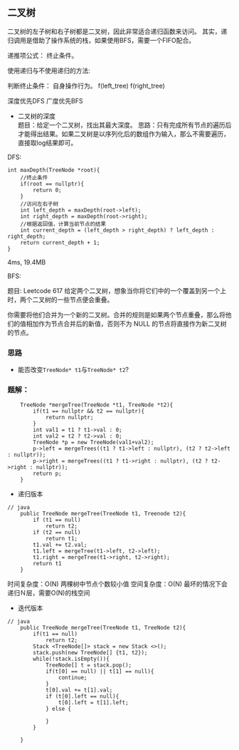 ## 二叉树
二叉树的左子树和右子树都是二叉树，因此非常适合递归函数来访问。
其实，递归调用是借助了操作系统的栈，如果使用BFS，需要一个FIFO配合。

递推项公式：
终止条件。

使用递归与不使用递归的方法:


判断终止条件：
自身操作行为。
f(left_tree)
f(right_tree)

深度优先DFS
广度优先BFS

- 二叉树的深度  
题目：给定一个二叉树，找出其最大深度。
思路：只有完成所有节点的遍历后才能得出结果。如果二叉树是以序列化后的数组作为输入，那么不需要遍历，直接取log结果即可。

DFS:
```
int maxDepth(TreeNode *root){
    //终止条件
    if(root == nullptr){
        return 0;
    }
    //访问左右子树
    int left_depth = maxDepth(root->left);
    int right_depth = maxDepth(root->right);
    //根据返回值，计算当前节点的结果
    int current_depth = (left_depth > right_depth) ? left_depth : right_depth;
    return current_depth + 1;
}
```
4ms, 19.4MB

BFS:


题目: Leetcode 617
给定两个二叉树，想象当你将它们中的一个覆盖到另一个上时，两个二叉树的一些节点便会重叠。

你需要将他们合并为一个新的二叉树。合并的规则是如果两个节点重叠，那么将他们的值相加作为节点合并后的新值，否则不为 NULL 的节点将直接作为新二叉树的节点。



### 思路
- 能否改变`TreeNode* t1`与`TreeNode* t2`?

### 题解：
```
    TreeNode *mergeTree(TreeNode *t1, TreeNode *t2){
        if(t1 == nullptr && t2 == nullptr){
            return nullptr;
        }
        int val1 = t1 ? t1->val : 0;
        int val2 = t2 ? t2->val : 0;
        TreeNode *p = new TreeNode(val1+val2);
        p->left = mergeTrees((t1 ? t1->left : nullptr), (t2 ? t2->left : nullptr));
        p->right = mergeTrees((t1 ? t1->right : nullptr), (t2 ? t2->right : nullptr));
        return p;
    }
```

- 递归版本

```
// java
    public TreeNode mergeTree(TreeNode t1, Treenode t2){
        if (t1 == null)
            return t2;
        if (t2 == null)
            return t1;
        t1.val += t2.val;
        t1.left = mergeTree(t1->left, t2->left);
        t1.right = mergeTree(t1->right, t2->right);
        return t1
    }
```
时间复杂度：O(N) 两棵树中节点个数较小值
空间复杂度：O(N) 最坏的情况下会递归Ｎ层，需要O(N)的栈空间

- 迭代版本
```
// java
    public TreeNode mergeTree(TreeNode t1, TreeNode t2){
        if(t1 == null)
            return t2;
        Stack <TreeNode[]> stack = new Stack <>();
        stack.push(new TreeNode[] {t1, t2});
        while(!stack.isEmpty()){
            TreeNode[] t = stack.pop();
            if(t[0] == null) || t[1] == null){
                continue;
            }
            t[0].val += t[1].val;
            if (t[0].left == null){
                t[0].left = t[1].left;
            } else {
                
            }
        }

    }


```